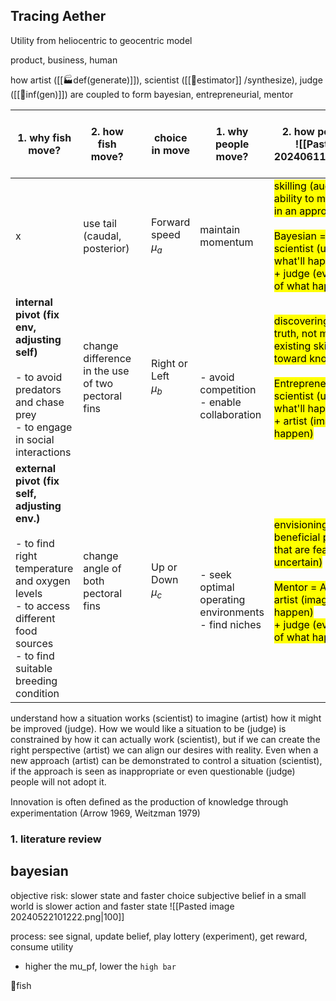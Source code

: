 ## Tracing Aether
Utility from heliocentric to geocentric model

product, business, human

how artist ([[🏭def(generate)]]), scientist ([[🎥estimator]] /synthesize), judge ([[🌲inf(gen)]]) are coupled to form bayesian, entrepreneurial, mentor

| 1. why fish move?                                                                                                                                                                   | 2. how fish move?                                 |     | choice in move              | 1. why people move?                                                | 2. how people move?<br>![[Pasted image 20240611081321.png]]                                                                                                                                                                    | evaluation, function                                                                               | need solution pair                                                            |     | 1. why knowledge production chain move | 2. how knowledge production chain  move                |
| ----------------------------------------------------------------------------------------------------------------------------------------------------------------------------------- | ------------------------------------------------- | --- | --------------------------- | ------------------------------------------------------------------ | ------------------------------------------------------------------------------------------------------------------------------------------------------------------------------------------------------------------------------ | -------------------------------------------------------------------------------------------------- | ----------------------------------------------------------------------------- | --- | -------------------------------------- | ------------------------------------------------------ |
| x                                                                                                                                                                                   | use tail (caudal, posterior)                      |     | Forward speed <br>$\mu_{a}$ | maintain momentum                                                  | <mark class  = "red"> skilling (augmenting ability to meet objectives in an appropriate way) <br><br>Bayesian = SJ: <br>scientist (understand what'll happen) <br>+ judge  (evaluate utility of what happens)                  | <mark class  = "red">operational feasibility<br><br>PCUD(transporter)<br>[[def(transporter(startup | [[👓synthesize(bayes-entrep)]]<br><br>evaluate(product)<br><br>               |     | x                                      | self consistent                                        |
| **internal pivot (fix env, adjusting self)**<br><br>- to avoid predators and chase prey <br>- to engage in social interactions                                                      | change difference in the use of two pectoral fins |     | Right or Left <br>$\mu_{b}$ | <br><br><br>- avoid competition<br>- enable collaboration          | <mark class  = "green"> discovering (finding new truth, not merely using existing skill to move toward known truths)<br><br>Entrepreneur = SA: <br>scientist (understand what'll happen) <br>+ artist (imagine what'll happen) | <mark class  = "green"> technical feasibility                                                      | [[🧭predict(entrepreneuring)]]<br><br>[[🗺️explain(entrepreneuring)]]: evaluate(process) k |     | x                                      | validate empirically<br><br>generation, synthesis      |
| **external pivot (fix self,  adjusting env.)**<br><br>- to find right temperature and oxygen levels<br>- to access different food sources <br>- to find suitable breeding condition | change angle of both pectoral fins                |     | Up or Down <br>$\mu_{c}$    | <br><br><br>- seek optimal operating environments<br>- find niches | <mark class  = "purple"> envisioning (articulating beneficial possibilities that are feasibly uncertain)<br><br>Mentor = AJ: <br>artist (imagine what'll happen) <br>+ judge (evaluate utility of what happens)                | <mark class  = "purple">desirability                                                               | need<br><br><br>[[🌙human(tolzul)]] imagine(organization) by evaluating()<br> |     | x                                      | to be practically useful<br><br>education, application |



understand how a situation works (scientist) to imagine (artist) how it might be improved (judge). How we would like a situation to be (judge) is constrained by how it can actually work (scientist), but if we can create the right perspective (artist) we can align our desires with reality. Even when a new approach (artist) can be demonstrated to control a situation (scientist), if the approach is seen as inappropriate or even questionable (judge) people will not adopt it.


Innovation is often deﬁned as the production of knowledge through experimentation (Arrow 1969, Weitzman 1979)
### 1. literature review
## bayesian 

objective risk: slower state and faster choice
subjective belief in a small world is slower action and faster state
![[Pasted image 20240522101222.png|100]]

process: see signal, update belief, play lottery (experiment), get reward, consume utility

- higher the mu_pf, lower the `high bar`


🐠fish